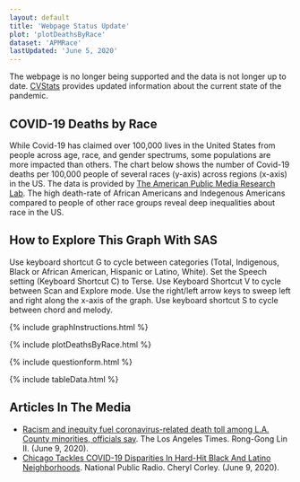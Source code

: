 ```yaml
---
layout: default
title: 'Webpage Status Update'
plot: 'plotDeathsByRace'
dataset: 'APMRace'
lastUpdated: 'June 5, 2020'
---
```


The webpage is no longer being supported and the data is not longer up to date. [CVStats](https://cvstats.net/) provides updated information about the current state of the pandemic.

## COVID-19 Deaths by Race

While Covid-19 has claimed over 100,000 lives in the United States from people across age, race, and gender spectrums, some populations are more impacted than others. The chart below shows the number of Covid-19 deaths per 100,000 people of several races (y-axis) across regions (x-axis) in the US. The data is provided by [The American Public Media Research Lab](https://www.apmresearchlab.org/covid/deaths-by-race#data). The high death-rate of African Americans and Indegenous Americans compared to people of other race groups reveal deep inequalities about race in the US.

## How to Explore This Graph With SAS
Use keyboard shortcut G to cycle between categories (Total, Indigenous, Black or African American, Hispanic or Latino, White). Set the Speech setting (Keyboard Shortcut C) to Terse. Use Keyboard Shortcut V to cycle between Scan and Explore mode. Use the right/left arrow keys to sweep left and right along the x-axis of the graph. Use keyboard shortcut S to cycle between chord and melody.

{% include graphInstructions.html %}

{% include plotDeathsByRace.html %} 

{% include questionform.html %}

{% include tableData.html %}

## Articles In The Media

* [Racism and inequity fuel coronavirus-related death toll among L.A. County minorities, officials say](https://www.latimes.com/california/story/2020-06-09/coronavirus-deaths-racism-blacks-latinos-pacific-islanders-inequity). The Los Angeles Times. Rong-Gong Lin II. (June 9, 2020).
* [Chicago Tackles COVID-19 Disparities In Hard-Hit Black And Latino Neighborhoods](https://www.npr.org/2020/06/09/869074151/chicago-tackles-covid-19-disparities-in-hard-hit-black-and-latino-neighborhoods). National Public Radio. Cheryl Corley. (June 9, 2020).

